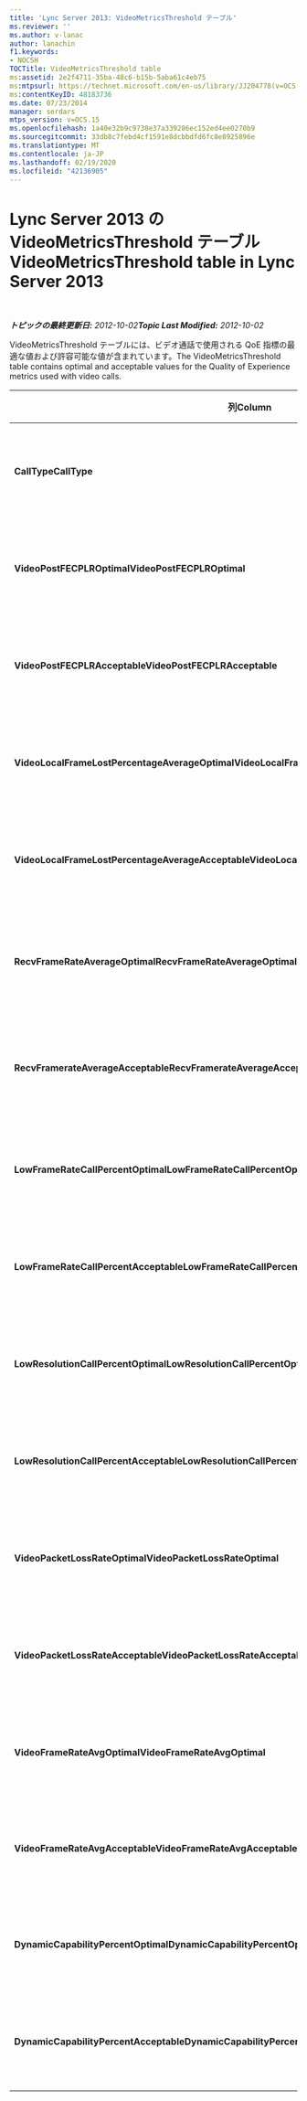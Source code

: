 ```yaml
---
title: 'Lync Server 2013: VideoMetricsThreshold テーブル'
ms.reviewer: ''
ms.author: v-lanac
author: lanachin
f1.keywords:
- NOCSH
TOCTitle: VideoMetricsThreshold table
ms:assetid: 2e2f4711-35ba-48c6-b15b-5aba61c4eb75
ms:mtpsurl: https://technet.microsoft.com/en-us/library/JJ204778(v=OCS.15)
ms:contentKeyID: 48183736
ms.date: 07/23/2014
manager: serdars
mtps_version: v=OCS.15
ms.openlocfilehash: 1a40e32b9c9730e37a339286ec152ed4ee0270b9
ms.sourcegitcommit: 33db8c7febd4cf1591e8dcbbdfd6fc8e8925896e
ms.translationtype: MT
ms.contentlocale: ja-JP
ms.lasthandoff: 02/19/2020
ms.locfileid: "42136905"
---
```

<div data-xmlns="http://www.w3.org/1999/xhtml">

<div class="topic" data-xmlns="http://www.w3.org/1999/xhtml" data-msxsl="urn:schemas-microsoft-com:xslt" data-cs="http://msdn.microsoft.com/">

<div data-asp="https://msdn2.microsoft.com/asp">

# <a name="videometricsthreshold-table-in-lync-server-2013"></a><span data-ttu-id="20f72-102">Lync Server 2013 の VideoMetricsThreshold テーブル</span><span class="sxs-lookup"><span data-stu-id="20f72-102">VideoMetricsThreshold table in Lync Server 2013</span></span>

</div>

<div id="mainSection">

<div id="mainBody">

<span> </span>

<span data-ttu-id="20f72-103">_**トピックの最終更新日:** 2012-10-02_</span><span class="sxs-lookup"><span data-stu-id="20f72-103">_**Topic Last Modified:** 2012-10-02_</span></span>

<span data-ttu-id="20f72-104">VideoMetricsThreshold テーブルには、ビデオ通話で使用される QoE 指標の最適な値および許容可能な値が含まれています。</span><span class="sxs-lookup"><span data-stu-id="20f72-104">The VideoMetricsThreshold table contains optimal and acceptable values for the Quality of Experience metrics used with video calls.</span></span>


<table>
<colgroup>
<col style="width: 25%" />
<col style="width: 25%" />
<col style="width: 25%" />
<col style="width: 25%" />
</colgroup>
<thead>
<tr class="header">
<th><span data-ttu-id="20f72-105"><strong>列</strong></span><span class="sxs-lookup"><span data-stu-id="20f72-105"><strong>Column</strong></span></span></th>
<th><span data-ttu-id="20f72-106"><strong>データ型</strong></span><span class="sxs-lookup"><span data-stu-id="20f72-106"><strong>Data Type</strong></span></span></th>
<th><span data-ttu-id="20f72-107"><strong>キー/インデックス</strong></span><span class="sxs-lookup"><span data-stu-id="20f72-107"><strong>Key/Index</strong></span></span></th>
<th><span data-ttu-id="20f72-108"><strong>詳細</strong></span><span class="sxs-lookup"><span data-stu-id="20f72-108"><strong>Details</strong></span></span></th>
</tr>
</thead>
<tbody>
<tr class="odd">
<td><p><span data-ttu-id="20f72-109"><strong>CallType</strong></span><span class="sxs-lookup"><span data-stu-id="20f72-109"><strong>CallType</strong></span></span></p></td>
<td><p><span data-ttu-id="20f72-110">int</span><span class="sxs-lookup"><span data-stu-id="20f72-110">int</span></span></p></td>
<td><p><span data-ttu-id="20f72-111">Primary</span><span class="sxs-lookup"><span data-stu-id="20f72-111">Primary</span></span></p></td>
<td><p><span data-ttu-id="20f72-112">発信された通話の種類</span><span class="sxs-lookup"><span data-stu-id="20f72-112">Type of call that was placed.</span></span></p></td>
</tr>
<tr class="even">
<td><p><span data-ttu-id="20f72-113"><strong>VideoPostFECPLROptimal</strong></span><span class="sxs-lookup"><span data-stu-id="20f72-113"><strong>VideoPostFECPLROptimal</strong></span></span></p></td>
<td><p><span data-ttu-id="20f72-114">10進数 (5、2)</span><span class="sxs-lookup"><span data-stu-id="20f72-114">decimal(5,2)</span></span></p></td>
<td></td>
<td><p><span data-ttu-id="20f72-115">既定値は 0.05 です。</span><span class="sxs-lookup"><span data-stu-id="20f72-115">The default value is 0.05.</span></span></p></td>
</tr>
<tr class="odd">
<td><p><span data-ttu-id="20f72-116"><strong>VideoPostFECPLRAcceptable</strong></span><span class="sxs-lookup"><span data-stu-id="20f72-116"><strong>VideoPostFECPLRAcceptable</strong></span></span></p></td>
<td><p><span data-ttu-id="20f72-117">10進数 (5、2)</span><span class="sxs-lookup"><span data-stu-id="20f72-117">decimal(5,2)</span></span></p></td>
<td></td>
<td><p><span data-ttu-id="20f72-118">既定値は 0.10 です。</span><span class="sxs-lookup"><span data-stu-id="20f72-118">The default value is 0.10.</span></span></p></td>
</tr>
<tr class="even">
<td><p><span data-ttu-id="20f72-119"><strong>VideoLocalFrameLostPercentageAverageOptimal</strong></span><span class="sxs-lookup"><span data-stu-id="20f72-119"><strong>VideoLocalFrameLostPercentageAverageOptimal</strong></span></span></p></td>
<td><p><span data-ttu-id="20f72-120">10進数 (5、2)</span><span class="sxs-lookup"><span data-stu-id="20f72-120">decimal(5,2)</span></span></p></td>
<td></td>
<td><p><span data-ttu-id="20f72-121">既定値は 5.0 です。</span><span class="sxs-lookup"><span data-stu-id="20f72-121">The default value is 5.0.</span></span></p></td>
</tr>
<tr class="odd">
<td><p><span data-ttu-id="20f72-122"><strong>VideoLocalFrameLostPercentageAverageAcceptable</strong></span><span class="sxs-lookup"><span data-stu-id="20f72-122"><strong>VideoLocalFrameLostPercentageAverageAcceptable</strong></span></span></p></td>
<td><p><span data-ttu-id="20f72-123">10進数 (5、2)</span><span class="sxs-lookup"><span data-stu-id="20f72-123">decimal(5,2)</span></span></p></td>
<td></td>
<td><p><span data-ttu-id="20f72-124">既定値は 10.0 です。</span><span class="sxs-lookup"><span data-stu-id="20f72-124">The default value is 10.0.</span></span></p></td>
</tr>
<tr class="even">
<td><p><span data-ttu-id="20f72-125"><strong>RecvFrameRateAverageOptimal</strong></span><span class="sxs-lookup"><span data-stu-id="20f72-125"><strong>RecvFrameRateAverageOptimal</strong></span></span></p></td>
<td><p><span data-ttu-id="20f72-126">10進数 (9、4)</span><span class="sxs-lookup"><span data-stu-id="20f72-126">decimal(9,4)</span></span></p></td>
<td></td>
<td><p><span data-ttu-id="20f72-127">既定値は 12.0000 です。</span><span class="sxs-lookup"><span data-stu-id="20f72-127">The default value is 12.0000.</span></span></p></td>
</tr>
<tr class="odd">
<td><p><span data-ttu-id="20f72-128"><strong>RecvFramerateAverageAcceptable</strong></span><span class="sxs-lookup"><span data-stu-id="20f72-128"><strong>RecvFramerateAverageAcceptable</strong></span></span></p></td>
<td><p><span data-ttu-id="20f72-129">10進数 (9、4)</span><span class="sxs-lookup"><span data-stu-id="20f72-129">decimal(9,4)</span></span></p></td>
<td></td>
<td><p><span data-ttu-id="20f72-130">既定値は 7.0000 です。</span><span class="sxs-lookup"><span data-stu-id="20f72-130">The default value is 7.0000.</span></span></p></td>
</tr>
<tr class="even">
<td><p><span data-ttu-id="20f72-131"><strong>LowFrameRateCallPercentOptimal</strong></span><span class="sxs-lookup"><span data-stu-id="20f72-131"><strong>LowFrameRateCallPercentOptimal</strong></span></span></p></td>
<td><p><span data-ttu-id="20f72-132">10進数 (5、2)</span><span class="sxs-lookup"><span data-stu-id="20f72-132">decimal(5,2)</span></span></p></td>
<td></td>
<td><p><span data-ttu-id="20f72-133">既定値は 5.0 です。</span><span class="sxs-lookup"><span data-stu-id="20f72-133">The default value is 5.0.</span></span></p></td>
</tr>
<tr class="odd">
<td><p><span data-ttu-id="20f72-134"><strong>LowFrameRateCallPercentAcceptable</strong></span><span class="sxs-lookup"><span data-stu-id="20f72-134"><strong>LowFrameRateCallPercentAcceptable</strong></span></span></p></td>
<td><p><span data-ttu-id="20f72-135">10進数 (5、2)</span><span class="sxs-lookup"><span data-stu-id="20f72-135">decimal(5,2)</span></span></p></td>
<td></td>
<td><p><span data-ttu-id="20f72-136">既定値は 10.0 です。</span><span class="sxs-lookup"><span data-stu-id="20f72-136">The default value is 10.0/</span></span></p></td>
</tr>
<tr class="even">
<td><p><span data-ttu-id="20f72-137"><strong>LowResolutionCallPercentOptimal</strong></span><span class="sxs-lookup"><span data-stu-id="20f72-137"><strong>LowResolutionCallPercentOptimal</strong></span></span></p></td>
<td><p><span data-ttu-id="20f72-138">10進数 (5、2)</span><span class="sxs-lookup"><span data-stu-id="20f72-138">decimal(5,2)</span></span></p></td>
<td></td>
<td><p><span data-ttu-id="20f72-139">既定値は 5.0 です。</span><span class="sxs-lookup"><span data-stu-id="20f72-139">The default value is 5.0.</span></span></p></td>
</tr>
<tr class="odd">
<td><p><span data-ttu-id="20f72-140"><strong>LowResolutionCallPercentAcceptable</strong></span><span class="sxs-lookup"><span data-stu-id="20f72-140"><strong>LowResolutionCallPercentAcceptable</strong></span></span></p></td>
<td><p><span data-ttu-id="20f72-141">10進数 (5、2)</span><span class="sxs-lookup"><span data-stu-id="20f72-141">decimal(5,2)</span></span></p></td>
<td></td>
<td><p><span data-ttu-id="20f72-142">既定値は 10.0 です。</span><span class="sxs-lookup"><span data-stu-id="20f72-142">The default value is 10.0.</span></span></p></td>
</tr>
<tr class="even">
<td><p><span data-ttu-id="20f72-143"><strong>VideoPacketLossRateOptimal</strong></span><span class="sxs-lookup"><span data-stu-id="20f72-143"><strong>VideoPacketLossRateOptimal</strong></span></span></p></td>
<td><p><span data-ttu-id="20f72-144">=</span><span class="sxs-lookup"><span data-stu-id="20f72-144">foat</span></span></p></td>
<td></td>
<td><p><span data-ttu-id="20f72-145">既定値は 0.05 です。</span><span class="sxs-lookup"><span data-stu-id="20f72-145">The default value is 0.05.</span></span></p></td>
</tr>
<tr class="odd">
<td><p><span data-ttu-id="20f72-146"><strong>VideoPacketLossRateAcceptable</strong></span><span class="sxs-lookup"><span data-stu-id="20f72-146"><strong>VideoPacketLossRateAcceptable</strong></span></span></p></td>
<td><p><span data-ttu-id="20f72-147">浮動小数点数</span><span class="sxs-lookup"><span data-stu-id="20f72-147">float</span></span></p></td>
<td></td>
<td><p><span data-ttu-id="20f72-148">既定値は 0.10 です。</span><span class="sxs-lookup"><span data-stu-id="20f72-148">The default value is 0.10.</span></span></p></td>
</tr>
<tr class="even">
<td><p><span data-ttu-id="20f72-149"><strong>VideoFrameRateAvgOptimal</strong></span><span class="sxs-lookup"><span data-stu-id="20f72-149"><strong>VideoFrameRateAvgOptimal</strong></span></span></p></td>
<td><p><span data-ttu-id="20f72-150">浮動小数点数</span><span class="sxs-lookup"><span data-stu-id="20f72-150">float</span></span></p></td>
<td></td>
<td><p><span data-ttu-id="20f72-151">既定値は 12 です。</span><span class="sxs-lookup"><span data-stu-id="20f72-151">The default value is 12.</span></span></p></td>
</tr>
<tr class="odd">
<td><p><span data-ttu-id="20f72-152"><strong>VideoFrameRateAvgAcceptable</strong></span><span class="sxs-lookup"><span data-stu-id="20f72-152"><strong>VideoFrameRateAvgAcceptable</strong></span></span></p></td>
<td><p><span data-ttu-id="20f72-153">浮動小数点数</span><span class="sxs-lookup"><span data-stu-id="20f72-153">float</span></span></p></td>
<td></td>
<td><p><span data-ttu-id="20f72-154">既定値は 7 です。</span><span class="sxs-lookup"><span data-stu-id="20f72-154">The default value is 7.</span></span></p></td>
</tr>
<tr class="even">
<td><p><span data-ttu-id="20f72-155"><strong>DynamicCapabilityPercentOptimal</strong></span><span class="sxs-lookup"><span data-stu-id="20f72-155"><strong>DynamicCapabilityPercentOptimal</strong></span></span></p></td>
<td><p><span data-ttu-id="20f72-156">10進数 (5、2)</span><span class="sxs-lookup"><span data-stu-id="20f72-156">decimal(5,2)</span></span></p></td>
<td></td>
<td><p><span data-ttu-id="20f72-157">既定値は 5.00 です。</span><span class="sxs-lookup"><span data-stu-id="20f72-157">The default value is 5.00.</span></span></p></td>
</tr>
<tr class="odd">
<td><p><span data-ttu-id="20f72-158"><strong>DynamicCapabilityPercentAcceptable</strong></span><span class="sxs-lookup"><span data-stu-id="20f72-158"><strong>DynamicCapabilityPercentAcceptable</strong></span></span></p></td>
<td><p><span data-ttu-id="20f72-159">10進数 (5、2)</span><span class="sxs-lookup"><span data-stu-id="20f72-159">decimal(5,2)</span></span></p></td>
<td></td>
<td><p><span data-ttu-id="20f72-160">既定値は 10.00 です。</span><span class="sxs-lookup"><span data-stu-id="20f72-160">The default value is 10.00.</span></span></p></td>
</tr>
</tbody>
</table>


</div>

<span> </span>

</div>

</div>

</div>

